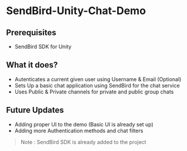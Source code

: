 # SendBird-Unity-Chat-Demo

## Prerequisites
- SendBird SDK for Unity 

## What it does?

- Autenticates a current given user using Username & Email (Optional) 
- Sets Up a basic chat application using SendBird for the chat service
- Uses Public & Private channels for private and public group chats 

## Future Updates

- Adding proper UI to the demo (Basic UI is already set up)
- Adding more Authentication methods and chat filters 

> Note : SendBird SDK is already added to the project





